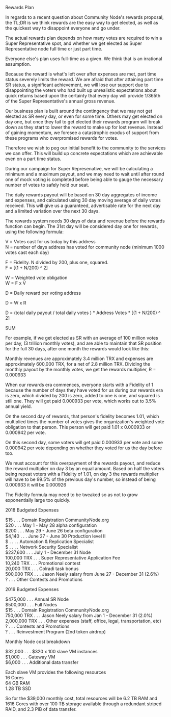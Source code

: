 Rewards Plan

In regards to a recent question about Community Node's rewards proposal, the TL;DR is we think rewards are the easy way to get elected, as well as the quickest way to disappoint everyone and go under.

The actual rewards plan depends on how many votes are required to win a Super Representative spot, and whether we get elected as Super Representative node full time or just part time.

Everyone else's plan uses full-time as a given. We think that is an irrational assumption.

Because the reward is what's left over after expenses are met, part time status severely limits the reward. We are afraid that after attaining part time SR status, a significant achievement, we will lose our support due to disappointing the voters who had built up unrealistic expectations about quick returns based upon the certainty that every day will provide 1/365th of the Super Representative's annual gross revenue. 

Our business plan is built around the contingency that we may not get elected as SR every day, or even for some time. Others may get elected on day one, but once they fail to get elected their rewards program will break down as they start to lower the reward to make up for lost revenue. Instead of gaining momentum, we foresee a catastrophic exodus of support from these programs who overpromised rewards for votes.

Therefore we wish to peg our initial benefit to the community to the services we can offer. This will build up concrete expectations which are achievable even on a part time status. 

During our campaign for Super Represenative, we will be calculating a minimum and a maximum payout, and we may need to wait until after round one of mock voting is completed before being able to gauge the necessary number of votes to safely hold our seat.

The daily rewards payout will be based on 30 day aggregates of income and expenses, and calculated using 30 day moving average of daily votes received. This will give us a guaranteed, advertisable rate for the next day and a limited variation over the next 30 days. 

The rewards system needs 30 days of data and revenue before the rewards function can begin. The 31st day will be considered day one for rewards, using the following formula:


V = Votes cast for us today by this address  
N = number of days address has voted for community node (minimum 1000 votes cast each day)  

F = Fidelity. N divided by 200, plus one, squared.  
F = [(1 + N/200) ^ 2]  

W = Weighted vote obligation  
W = F x V  


D = Daily reward per voting address  

D = W x R  

D = (total daily payout / total daily votes )  * Address Votes * [(1 + N/200) ^ 2]


SUM


For example, if we get elected as SR with an average of 100 million votes per day, (3 trillion monthly votes), and are able to maintain that SR position for the full 30 days, after one month the rewards would look like this:

Monthly revenues are approximately 3.4 million TRX and expenses are approximately 600,000 TRX, for a net of 2.8 million TRX. Dividing the monthly payout by the monthly votes, we get the rewards multiplier, R = 0.000933

When our rewards era commences, everyone starts with a Fidelity of 1 because the number of days they have voted for us during our rewards era is zero, which divided by 200 is zero, added to one is one, and squared is still one. They will get paid 0.000933 per vote, which works out to 3.5% annual yield.

On the second day of rewards, that person's fidelity becomes 1.01, which multiplied times the number of votes gives the organization's weighted vote obligation to that person. This person will get paid 1.01 x 0.000933 or 0.000942 per vote.

On this second day, some voters will get paid 0.000933 per vote and some 0.000942 per vote depending on whether they voted for us the day before too.

We must account for this overpayment of the rewards payout, and reduce the reward multiplier on day 3 by an equal amount. Based on half the voters being repeat voters with a Fidelity of 1.01, on day 3 the rewards multiplier will have to be 99.5% of the previous day's number, so instead of being 0.000933 it will be 0.000926


The Fidelity formula may need to be tweaked so as not to grow exponentially large too quickly.




2018 Budgeted Expenses 

             			
$15          	. . .		Domain Registration CommunityNode.org  
$20          	. . .		 May 1 - May 28 alpha configuration  
$200         	. . .		 May 29 - June 26 beta configuration  
$4,140  		. . .		June 27 - June 30 Production level II  
$ . 			. . .		Automation & Replication Specialist  
$ . 			. . .		Network Security Specialist  
$237,600	  	. . .		July 1 - December 31 Node  
100,000 TRX  	. . .		 Super Representative Application Fee  
10,240 TRX  	. . .		Promotional contest  
20,000 TRX		. . .		Colradi task bonus  
500,000 TRX		. . .		Jason Neely salary from June 27 - December 31 (2.6%)  
?				. . .		Other Contests and Promotions  


2019 Budgeted Expenses

$475,000		  . . . 	Annual SR Node  
$500,000		  . . . 	Full Nodes  
$15          	  . . . 	Domain Registration CommunityNode.org  
750,000 TRX		  . . . 	Jason Neely salary from Jan 1 - December 31 (2.0%)  
2,000,000 TRX	  . . . 	Other expenses (staff, office, legal, transportation, etc)  
?				  . . . 	Contests and Promotions  
?				  . . . 	Reinvestment Program (2nd token airdrop)  

Monthly Node cost breakdown  

$32,000 	  . . . 		$320 x 100 slave VM instances  
$1,000		  . . . 		Gateway VM  
$6,000		  . . . 		Additional data transfer  


Each slave VM provides the following resources  
16 Cores  
64 GB RAM  
1.28 TB SSD  

So for the $39,000 monthly cost, total resources will be 6.2 TB RAM and 1616 Cores with over 100 TB storage available through a redundant striped RAID, and 2.3 PiB of data transfer.
